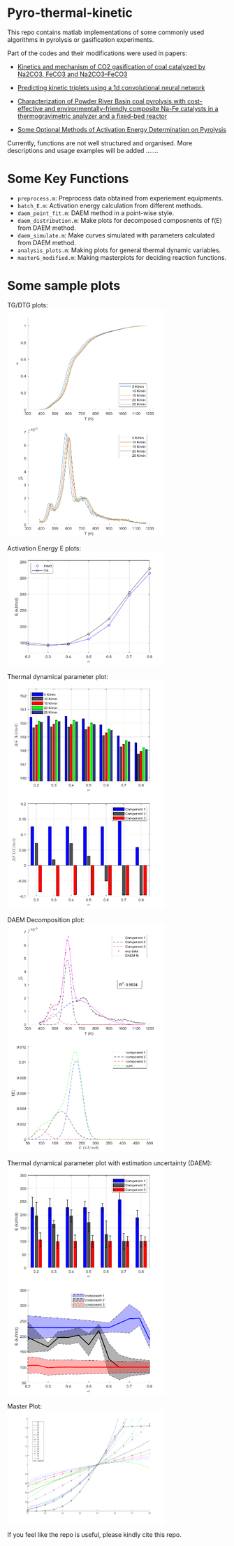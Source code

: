 # Pyro-thermal-kinetic
This repo contains matlab implementations of some commonly used algorithms in pyrolysis or gasification experiments.

Part of the codes and their modifications were used in papers:

  * [Kinetics and mechanism of CO2 gasification of coal catalyzed by Na2CO3, FeCO3 and Na2CO3–FeCO3](https://www.sciencedirect.com/science/article/abs/pii/S1743967119308207)

  * [Predicting kinetic triplets using a 1d convolutional neural network](https://www.sciencedirect.com/science/article/abs/pii/S0040603118304325)

  * [Characterization of Powder River Basin coal pyrolysis with cost-effective and environmentally-friendly composite Na-Fe catalysts in a thermogravimetric analyzer and a fixed-bed reactor](https://www.sciencedirect.com/science/article/abs/pii/S036031991830569X)

  * [Some Optional Methods of Activation Energy Determination on Pyrolysis](https://link.springer.com/article/10.1134/S0023158419020125)


Currently, functions are not well structured and organised. More descriptions and usage examples will be added .......


# Some Key Functions

* `preprocess.m`: Preprocess data obtained from experiement equipments.  
* `batch_E.m`: Activation energy calculation from different methods.
* `daem_point_fit.m`: DAEM method in a point-wise style.  
* `daem_distribution.m`: Make plots for decomposed composnents of f(E) from DAEM method.  
* `daem_simulate.m`: Make curves simulated with parameters calculated from DAEM method.
* `analysis_plots.m`: Making plots for general thermal dynamic variables.  
* `masterG_modified.m`: Making masterplots for deciding reaction functions.  


# Some sample plots
TG/DTG plots:  
<img src = '/sample plots/cc_tg.png' height="260" width="360"><img src = '/sample plots/cc_dtg.png' height="260" width="360">    

Activation Energy E plots:    
<img src = '/sample plots/FWO_E.png' height="260" width="360">

Thermal dynamical parameter plot:  
<img src = '/sample plots/FWO_dG.png' height="260" width="360"><img src = '/sample plots/cc_ds.png' height="260" width="360"> 

DAEM Decomposition plot:  
<img src = '/sample plots/cc_daem_rec15.png' height="260" width="360">
<img src = '/sample plots/cc_fe.png' height="260" width="360">  

Thermal dynamical parameter plot with estimation uncertainty (DAEM):    
<img src = '/sample plots/cc_E_bar.png' height="260" width="360"><img src = '/sample plots/cc_E.png' height="260" width="360"> 

Master Plot:  
<img src = '/sample plots/master.png' height="260" width="360">

If you feel like the repo is useful, please kindly cite this repo.


